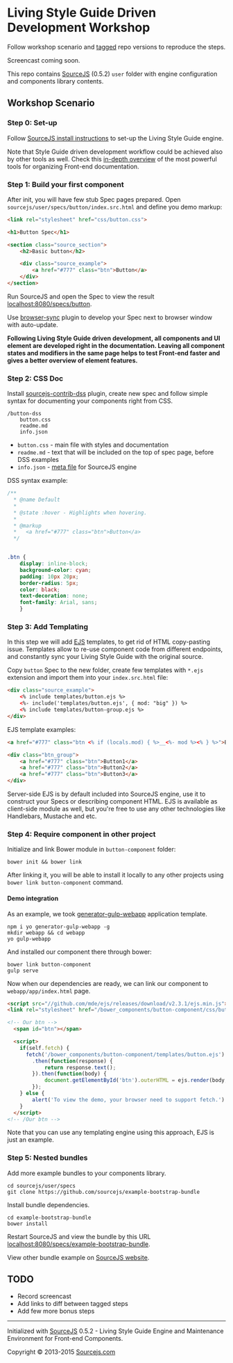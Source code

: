 # Living Style Guide Driven Development Workshop

Follow workshop scenario and [tagged](https://github.com/sourcejs/workshop-lsg-driven-development/releases) repo versions to reproduce the steps.

Screencast coming soon.

This repo contains [SourceJS](http://sourcejs.com) (0.5.2) `user` folder with engine configuration and components library contents.

## Workshop Scenario

### Step 0: Set-up

Follow [SourceJS install instructions](http://sourcejs.com/docs/base/#install) to set-up the Living Style Guide engine.

Note that Style Guide driven development workflow could be achieved also by other tools as well. Check this [in-depth overview](http://www.smashingmagazine.com/2015/04/13/an-in-depth-overview-of-living-style-guide-tools/) of the most powerful tools for organizing Front-end documentation.

### Step 1: Build your first component

After init, you will have few stub Spec pages prepared. Open `sourcejs/user/specs/button/index.src.html` and define you demo markup:

```html
<link rel="stylesheet" href="css/button.css">

<h1>Button Spec</h1>

<section class="source_section">
    <h2>Basic button</h2>

    <div class="source_example">
        <a href="#777" class="btn">Button</a>
    </div>
</section>
```

Run SourceJS and open the Spec to view the result [localhost:8080/specs/button](http://localhost:8080/specs/button).

Use [browser-sync](https://github.com/sourcejs/sourcejs-contrib-browser-sync) plugin to develop your Spec next to browser window with auto-update.

**Following Living Style Guide driven development, all components and UI element are developed right in the documentation. Leaving all component states and modifiers in the same page helps to test Front-end faster and gives a better overview of element features.**

### Step 2: CSS Doc

Install [sourcejs-contrib-dss](https://github.com/sourcejs/sourcejs-contrib-dss) plugin, create new spec and follow simple syntax for documenting your components right from CSS.

```
/button-dss
    button.css
    readme.md
    info.json
```

* `button.css` - main file with styles and documentation
* `readme.md` - text that will be included on the top of spec page, before DSS examples
* `info.json` - [meta file](http://sourcejs.com/docs/info-json/) for SourceJS engine

DSS syntax example:

```css
/**
  * @name Default
  *
  * @state :hover - Highlights when hovering.
  *
  * @markup
  *   <a href="#777" class="btn">Button</a>
  */


.btn {
    display: inline-block;
    background-color: cyan;
    padding: 10px 20px;
    border-radius: 5px;
    color: black;
    text-decoration: none;
    font-family: Arial, sans;
    }
```


### Step 3: Add Templating

In this step we will add [EJS](http://ejs.co/) templates, to get rid of HTML copy-pasting issue. Templates allow to re-use component code from different endpoints, and constantly sync your Living Style Guide with the original source.

Copy `button` Spec to the new folder, create few templates with `*.ejs` extension and import them into your `index.src.html` file:

```html
<div class="source_example">
    <% include templates/button.ejs %>
    <%- include('templates/button.ejs', { mod: "big" }) %>
    <% include templates/button-group.ejs %>
</div>
```

EJS template examples:

```html
<a href="#777" class="btn <% if (locals.mod) { %>__<%- mod %><% } %>">Button</a>
```

```html
<div class="btn_group">
    <a href="#777" class="btn">Button1</a>
    <a href="#777" class="btn">Button2</a>
    <a href="#777" class="btn">Button3</a>
</div>
```

Server-side EJS is by default included into SourceJS engine, use it to construct your Specs or describing component HTML. EJS is available as client-side module as well, but you're free to use any other technologies like Handlebars, Mustache and etc.

### Step 4: Require component in other project

Initialize and link Bower module in `button-component` folder:

```
bower init && bower link
```

After linking it, you will be able to install it locally to any other projects using `bower link button-component` command.


#### Demo integration

As an example, we took [generator-gulp-webapp](https://github.com/yeoman/generator-gulp-webapp) application template.

```
npm i yo generator-gulp-webapp -g
mkdir webapp && cd webapp
yo gulp-webapp
```

And installed our component there through bower:

```
bower link button-component
gulp serve
```

Now when our dependencies are ready, we can link our component to `webapp/app/index.html` page.

```html
<script src="//github.com/mde/ejs/releases/download/v2.3.1/ejs.min.js"></script>
<link rel="stylesheet" href="/bower_components/button-component/css/button.css">

<!-- Our btn -->
  <span id="btn"></span>

  <script>
    if(self.fetch) {
      fetch('/bower_components/button-component/templates/button.ejs')
        .then(function(response) {
            return response.text();
        }).then(function(body) {
            document.getElementById('btn').outerHTML = ejs.render(body, {mod: "big"});
        });
    } else {
        alert('To view the demo, your browser need to support fetch.')
    }
  </script>
<!-- /Our btn -->
```

Note that you can use any templating engine using this approach, EJS is just an example.

### Step 5: Nested bundles

Add more example bundles to your components library.

```
cd sourcejs/user/specs
git clone https://github.com/sourcejs/example-bootstrap-bundle
```

Install bundle dependencies.

```
cd example-bootstrap-bundle
bower install
```

Restart SourceJS and view the bundle by this URL [localhost:8080/specs/example-bootstrap-bundle](http://localhost:8080/specs/example-bootstrap-bundle).

View other bundle example on [SourceJS website](http://sourcejs.com/specs/).

## TODO

* Record screencast
* Add links to diff between tagged steps
* Add few more bonus steps

___

Initialized with [SourceJS](http://sourcejs.com) 0.5.2 - Living Style Guide Engine and Maintenance Environment for Front-end Components.

Copyright © 2013-2015 [Sourcejs.com](http://sourcejs.com)